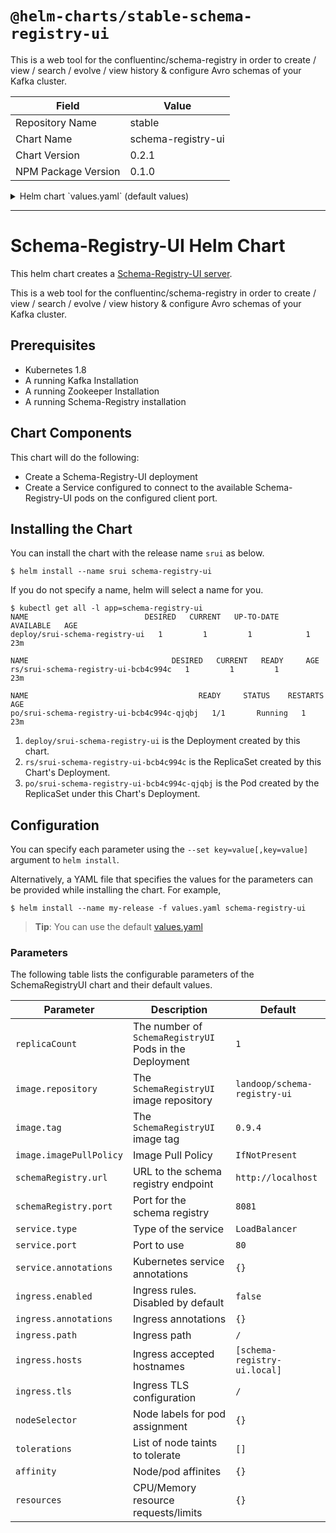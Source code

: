 # `@helm-charts/stable-schema-registry-ui`

This is a web tool for the confluentinc/schema-registry in order to create / view / search / evolve / view history & configure Avro schemas of your Kafka cluster.

| Field               | Value              |
| ------------------- | ------------------ |
| Repository Name     | stable             |
| Chart Name          | schema-registry-ui |
| Chart Version       | 0.2.1              |
| NPM Package Version | 0.1.0              |

<details>

<summary>Helm chart `values.yaml` (default values)</summary>

```yaml
# Default values for schema-registry-ui.
# This is a YAML-formatted file.
# Declare variables to be passed into your templates.

replicaCount: 1

image:
  repository: landoop/schema-registry-ui
  tag: 0.9.4
  pullPolicy: IfNotPresent

service:
  type: LoadBalancer
  port: 80
  annotations: {}

schemaRegistry:
  url: 'http://localhost'
  port: 8081

ingress:
  enabled: false
  annotations: {}
  path: /
  hosts:
    - schema-registry-ui.local
  tls: []

resources: {}

nodeSelector: {}

tolerations: []

affinity: {}
```

</details>

---

# Schema-Registry-UI Helm Chart

This helm chart creates a [Schema-Registry-UI server](https://github.com/Landoop/schema-registry-ui).

This is a web tool for the confluentinc/schema-registry in order to create / view / search / evolve / view history & configure Avro schemas of your Kafka cluster.

## Prerequisites

- Kubernetes 1.8
- A running Kafka Installation
- A running Zookeeper Installation
- A running Schema-Registry installation

## Chart Components

This chart will do the following:

- Create a Schema-Registry-UI deployment
- Create a Service configured to connect to the available Schema-Registry-UI pods on the configured
  client port.

## Installing the Chart

You can install the chart with the release name `srui` as below.

```console
$ helm install --name srui schema-registry-ui
```

If you do not specify a name, helm will select a name for you.

```console{%raw}
$ kubectl get all -l app=schema-registry-ui
NAME                          DESIRED   CURRENT   UP-TO-DATE   AVAILABLE   AGE
deploy/srui-schema-registry-ui   1         1         1            1           23m

NAME                                DESIRED   CURRENT   READY     AGE
rs/srui-schema-registry-ui-bcb4c994c   1         1         1         23m

NAME                                      READY     STATUS    RESTARTS   AGE
po/srui-schema-registry-ui-bcb4c994c-qjqbj   1/1       Running   1          23m
```

1. `deploy/srui-schema-registry-ui` is the Deployment created by this chart.
1. `rs/srui-schema-registry-ui-bcb4c994c` is the ReplicaSet created by this Chart's Deployment.
1. `po/srui-schema-registry-ui-bcb4c994c-qjqbj` is the Pod created by the ReplicaSet under this Chart's Deployment.

## Configuration

You can specify each parameter using the `--set key=value[,key=value]` argument to `helm install`.

Alternatively, a YAML file that specifies the values for the parameters can be provided while installing the chart. For example,

```console
$ helm install --name my-release -f values.yaml schema-registry-ui
```

> **Tip**: You can use the default [values.yaml](values.yaml)

### Parameters

The following table lists the configurable parameters of the SchemaRegistryUI chart and their default values.

| Parameter               | Description                                             | Default                      |
| ----------------------- | ------------------------------------------------------- | ---------------------------- |
| `replicaCount`          | The number of `SchemaRegistryUI` Pods in the Deployment | `1`                          |
| `image.repository`      | The `SchemaRegistryUI` image repository                 | `landoop/schema-registry-ui` |
| `image.tag`             | The `SchemaRegistryUI` image tag                        | `0.9.4`                      |
| `image.imagePullPolicy` | Image Pull Policy                                       | `IfNotPresent`               |
| `schemaRegistry.url`    | URL to the schema registry endpoint                     | `http://localhost`           |
| `schemaRegistry.port`   | Port for the schema registry                            | `8081`                       |
| `service.type`          | Type of the service                                     | `LoadBalancer`               |
| `service.port`          | Port to use                                             | `80`                         |
| `service.annotations`   | Kubernetes service annotations                          | `{}`                         |
| `ingress.enabled`       | Ingress rules. Disabled by default                      | `false`                      |
| `ingress.annotations`   | Ingress annotations                                     | `{}`                         |
| `ingress.path`          | Ingress path                                            | `/`                          |
| `ingress.hosts`         | Ingress accepted hostnames                              | `[schema-registry-ui.local]` |
| `ingress.tls`           | Ingress TLS configuration                               | `/`                          |
| `nodeSelector`          | Node labels for pod assignment                          | `{}`                         |
| `tolerations`           | List of node taints to tolerate                         | `[]`                         |
| `affinity`              | Node/pod affinites                                      | `{}`                         |
| `resources`             | CPU/Memory resource requests/limits                     | `{}`                         |
